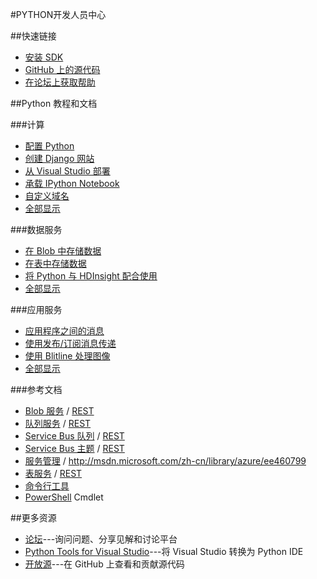 <properties 
pageTitle="Windows Azure 开发人员中心：PYTHON" 
description="" 
services="PYTHON" 
documentationCenter="Develop" 
authors="" 
manager="Tiffena" 
editor="Eric Chen" />

#PYTHON开发人员中心

##快速链接
- [安装 SDK](/documentation/articles/python-how-to-install/)
- [GitHub 上的源代码](https://github.com/WindowsAzure/azure-sdk-for-python)
- [在论坛上获取帮助](http://pytools.codeplex.com/discussions)

##Python 教程和文档

###计算

- [配置 Python](/documentation/articles/web-sites-python-configure/)
- [创建 Django 网站](/documentation/articles/web-sites-python-create-deploy-django-app/)
- [从 Visual Studio 部署](/documentation/articles/web-sites-python-ptvs-django-mysql/)
- [承载 IPython Notebook](/documentation/articles/virtual-machines-python-ipython-notebook/)
- [自定义域名](/documentation/articles/web-sites-custom-domain-name/)
- [全部显示](/develop/python/compute/)

###数据服务

- [在 Blob 中存储数据](/documentation/articles/storage-python-how-to-use-blob-storage/)
- [在表中存储数据](/documentation/articles/storage-python-how-to-use-table-storage/)
- [将 Python 与 HDInsight 配合使用](zh-cn/documentation/articles/hdinsight-python/)
- [全部显示](zh-cn/develop/python/data-services/)

###应用服务

- [应用程序之间的消息](/documentation/articles/service-bus-python-how-to-use-queues/)
- [使用发布/订阅消息传递](/documentation/articles/service-bus-python-how-to-use-topics-subscriptions/)
- [使用 Blitline 处理图像](/documentation/articles/store-blitline-how-to-use/)
- [全部显示](/develop/python/app-services/)

###参考文档

- [Blob 服务](/documentation/articles/storage-python-how-to-use-blob-storage/) / [REST](http://msdn.microsoft.com/zh-cn/library/azure/dd179355)
- [队列服务](/documentation/articles/storage-python-how-to-use-queue-storage/) / [REST](http://msdn.microsoft.com/zh-cn/library/azure/dd179355)
- [Service Bus 队列](zh-cn/documentation/articles/service-bus-python-how-to-use-queues/) / [REST](http://msdn.microsoft.com/zh-cn/library/azure/hh780717)
- [Service Bus 主题](/documentation/articles/service-bus-python-how-to-use-topics-subscriptions/) / [REST](http://msdn.microsoft.com/zh-cn/library/azure/hh780717)
- [服务管理](zh-cn/documentation/articles/cloud-services-python-how-to-use-service-management/) / http://msdn.microsoft.com/zh-cn/library/azure/ee460799
- [表服务](/documentation/articles/storage-python-how-to-use-table-storage/) / [REST](http://msdn.microsoft.com/zh-cn/library/azure/dd179355)
- [命令行工具](/documentation/articles/xplat-cli/)
- [PowerShell](/documentation/articles/install-configure-powershell/) Cmdlet

##更多资源

- [论坛](http://pytools.codeplex.com/discussions)---询问问题、分享见解和讨论平台
- [Python Tools for Visual Studio](http://pytools.codeplex.com/)---将 Visual Studio 转换为 Python IDE
- [开放源](https://github.com/windowsazure/azure-sdk-for-python/)---在 GitHub 上查看和贡献源代码

